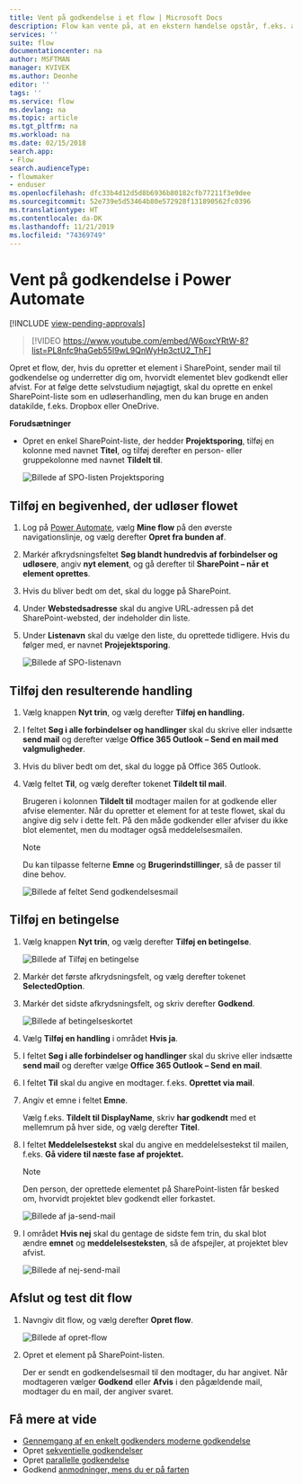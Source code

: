 ```yaml
---
title: Vent på godkendelse i et flow | Microsoft Docs
description: Flow kan vente på, at en ekstern hændelse opstår, f.eks. at en bruger godkender eller afviser en ændring, før der udføres en handling, f.eks. afsendelse af en meddelelse om beslutningen.
services: ''
suite: flow
documentationcenter: na
author: MSFTMAN
manager: KVIVEK
ms.author: Deonhe
editor: ''
tags: ''
ms.service: flow
ms.devlang: na
ms.topic: article
ms.tgt_pltfrm: na
ms.workload: na
ms.date: 02/15/2018
search.app:
- Flow
search.audienceType:
- flowmaker
- enduser
ms.openlocfilehash: dfc33b4d12d5d8b6936b80182cfb77211f3e9dee
ms.sourcegitcommit: 52e739e5d53464b80e572928f131890562fc0396
ms.translationtype: HT
ms.contentlocale: da-DK
ms.lasthandoff: 11/21/2019
ms.locfileid: "74369749"
---
```

# <a name="wait-for-approval-in-power-automate"></a>Vent på godkendelse i Power Automate
[!INCLUDE [view-pending-approvals](includes/cc-rebrand.md)]

> [!VIDEO https://www.youtube.com/embed/W6oxcYRtW-8?list=PL8nfc9haGeb55I9wL9QnWyHp3ctU2_ThF]
>


Opret et flow, der, hvis du opretter et element i SharePoint, sender mail til godkendelse og underretter dig om, hvorvidt elementet blev godkendt eller afvist. For at følge dette selvstudium nøjagtigt, skal du oprette en enkel SharePoint-liste som en udløserhandling, men du kan bruge en anden datakilde, f.eks. Dropbox eller OneDrive.

**Forudsætninger**

* Opret en enkel SharePoint-liste, der hedder **Projektsporing**, tilføj en kolonne med navnet **Titel**, og tilføj derefter en person- eller gruppekolonne med navnet **Tildelt til**.

   ![Billede af SPO-listen Projektsporing](./media/wait-for-approvals/project-tracker.png)

## <a name="add-an-event-to-trigger-the-flow"></a>Tilføj en begivenhed, der udløser flowet

1. Log på [Power Automate](https://flow.microsoft.com), vælg **Mine flow** på den øverste navigationslinje, og vælg derefter **Opret fra bunden af**.

1. Markér afkrydsningsfeltet **Søg blandt hundredvis af forbindelser og udløsere**, angiv **nyt element**, og gå derefter til **SharePoint – når et element oprettes**.

1. Hvis du bliver bedt om det, skal du logge på SharePoint.
1. Under **Webstedsadresse** skal du angive URL-adressen på det SharePoint-websted, der indeholder din liste.

1. Under **Listenavn** skal du vælge den liste, du oprettede tidligere. Hvis du følger med, er navnet **Projejektsporing**.

    ![Billede af SPO-listenavn](./media/wait-for-approvals/SPO-list-name.png)

## <a name="add-the-resulting-action"></a>Tilføj den resulterende handling

1. Vælg knappen **Nyt trin**, og vælg derefter **Tilføj en handling.**

1. I feltet **Søg i alle forbindelser og handlinger** skal du skrive eller indsætte **send mail** og derefter vælge **Office 365 Outlook – Send en mail med valgmuligheder**.

1. Hvis du bliver bedt om det, skal du logge på Office 365 Outlook.

1. Vælg feltet **Til**, og vælg derefter tokenet **Tildelt til mail**.

    Brugeren i kolonnen **Tildelt til** modtager mailen for at godkende eller afvise elementer. Når du opretter et element for at teste flowet, skal du angive dig selv i dette felt. På den måde godkender eller afviser du ikke blot elementet, men du modtager også meddelelsesmailen.

    > [!NOTE]
    > Du kan tilpasse felterne **Emne** og **Brugerindstillinger**, så de passer til dine behov.

    ![Billede af feltet Send godkendelsesmail](./media/wait-for-approvals/send-approval-email-to.png)

## <a name="add-a-condition"></a>Tilføj en betingelse

1. Vælg knappen **Nyt trin**, og vælg derefter **Tilføj en betingelse**.

    ![Billede af Tilføj en betingelse](./media/wait-for-approvals/add-a-condition.png)
1. Markér det første afkrydsningsfelt, og vælg derefter tokenet **SelectedOption**.
1. Markér det sidste afkrydsningsfelt, og skriv derefter **Godkend**.

    ![Billede af betingelseskortet](./media/wait-for-approvals/condition-card-2.png)

1. Vælg **Tilføj en handling** i området **Hvis ja**.

1. I feltet **Søg i alle forbindelser og handlinger** skal du skrive eller indsætte **send mail** og derefter vælge **Office 365 Outlook – Send en mail**.

1. I feltet **Til** skal du angive en modtager. f.eks. **Oprettet via mail**.

1. Angiv et emne i feltet **Emne**.

    Vælg f.eks. **Tildelt til DisplayName**, skriv **har godkendt** med et mellemrum på hver side, og vælg derefter **Titel**.

1. I feltet **Meddelelsestekst** skal du angive en meddelelsestekst til mailen, f.eks. **Gå videre til næste fase af projektet.**

    > [!NOTE]
    > Den person, der oprettede elementet på SharePoint-listen får besked om, hvorvidt projektet blev godkendt eller forkastet.

    ![Billede af ja-send-mail](./media/wait-for-approvals/if-yes-send-email-card-3.png)

1. I området **Hvis nej** skal du gentage de sidste fem trin, du skal blot ændre **emnet** og **meddelelsesteksten**, så de afspejler, at projektet blev afvist.

     ![Billede af nej-send-mail](./media/wait-for-approvals/no-send-email-2.png)

## <a name="finish-and-test-your-flow"></a>Afslut og test dit flow

1. Navngiv dit flow, og vælg derefter **Opret flow**.

     ![Billede af opret-flow](./media/wait-for-approvals/create-flow.png)
1. Opret et element på SharePoint-listen.

    Der er sendt en godkendelsesmail til den modtager, du har angivet. Når modtageren vælger **Godkend** eller **Afvis** i den pågældende mail, modtager du en mail, der angiver svaret.

## <a name="learn-more"></a>Få mere at vide

* [Gennemgang af en enkelt godkenders moderne godkendelse](modern-approvals.md)
* Opret [sekventielle godkendelser](sequential-modern-approvals.md)
* Opret [parallelle godkendelse](parallel-modern-approvals.md)
* Godkend [anmodninger, mens du er på farten](mobile-approvals.md)
